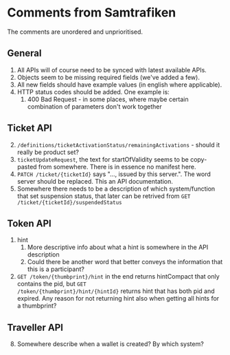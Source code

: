 # Comments from Samtrafiken

The comments are unordered and unprioritised.

## General

1. All APIs will of course need to be synced with latest available APIs.
2. Objects seem to be missing required fields (we've added a few).
3. All new fields should have example values (in english where applicable).
4. HTTP status codes should be added. One example is:
   1. 400 Bad Request - in some places, where maybe certain combination of parameters don't work together

## Ticket API

2. <code>/definitions/ticketActivationStatus/remainingActivations</code> - should it really be product set?
4. <code>ticketUpdateRequest</code>, the text for startOfValidity seems to be copy-pasted from somewhere. There is in essence no manifest here.
5. <code>PATCH /ticket/{ticketId}</code> says "..., issued by this server.". The word server should be replaced. This an API documentation.
6. Somewhere there needs to be a description of which system/function that set suspension status, that later can be retrived from <code>GET /ticket/{ticketId}/suspendedStatus</code>

## Token API

1. hint
   1. More descriptive info about what a hint is somewhere in the API description
   2. Could there be another word that better conveys the information that this is a participant?
2. <code>GET /token/{thumbprint}/hint</code> in the end returns hintCompact that only contains the pid, but <code>GET /token/{thumbprint}/hint/{hintId}</code> returns hint that has both pid and expired. Any reason for not returning hint also when getting all hints for a thumbprint?
  
## Traveller API

8. Somewhere describe when a wallet is created? By which system?
